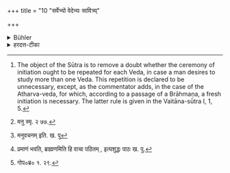 +++
title = "10 \"सर्वेभ्यो वेदेभ्यः सावित्र्य्"

+++

<details><summary>Bühler</summary>

10. A Brāhmaṇa declares that the Gāyatrī is learnt for the sake of all the (three) Vedas. [^6] 


[^6]:  The object of the Sūtra is to remove a doubt whether the ceremony of initiation ought to be repeated for each Veda, in case a man desires to study more than one Veda. This repetition is declared to be unnecessary, except, as the commentator adds, in the case of the Atharva-veda, for which, according to a passage of a Brāhmaṇa, a fresh initiation is necessary. The latter rule is given in the Vaitāna-sūtra I, 1, 5.
</details>

<details><summary>हरदत्त-टीका</summary>

## सूत्रम्
सर्वेभ्यो वै वेदेभ्यस्सावित्र्यनूच्यत इति हि ब्राह्मणम् ॥१०॥  
### प्रस्तावः
अनेकवेदाध्यायिनां वेदव्रतवदुपनयनमपि प्रतिवेदं भेदेन कर्तव्यमिति प्राप्ते उच्यते—
### टिप्पनी
> [^७]'त्रिभ्य एव तु वेदेभ्यः पादं पादमदूदुहत् ।  
> तदित्यृचोऽस्यास्सावित्र्याः परमेष्ठी प्रजापतिः॥' इति [^८]मनुः ।  

[^७]: मनु स्मृ. २ ७७.  

[^८]: मनुवचनम् इति. ख. पु  


ततश्चोपनयने यत्सावित्र्या अनुवचनं तन्मुखेन सर्वे वेदा अनृक्ता
भवन्तीत्यगृह्यमाणविशेषत्वादेकमेवोपनयन सर्वार्थमिति । अस्मिन्नर्थे ब्राह्मणमपि भवति [^१]ब्राह्मणमेव वा पठितम् । आथर्वणस्य वेदस्य पृथगुपनयनं कर्तव्यम् । तथा च तत्रैव श्रुतम्—[^२]नान्यत्र संस्कृतो भृग्वङ्गिरसोऽधीयते'ति ॥ १०॥  

[^१]:

    प्रमाणं भवति, ब्राह्मणमिति हि वाचा पठितम् , इत्यशुद्धः पाठः ख. पु.  

[^२]: गोप०ब्र० १. २९.
</details>
